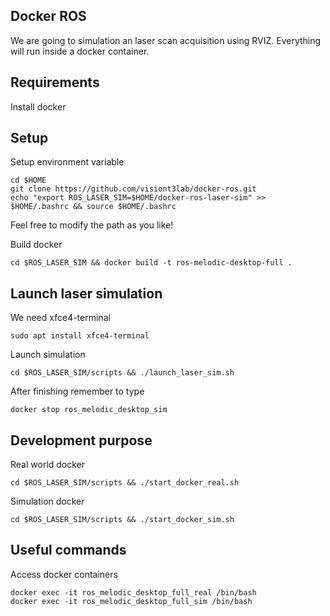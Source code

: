 ## Docker ROS
We are going to simulation an laser scan acquisition using RVIZ. Everything will run inside a docker container.

## Requirements
Install docker

## Setup 

Setup environment variable

```
cd $HOME
git clone https://github.com/visiont3lab/docker-ros.git
echo "export ROS_LASER_SIM=$HOME/docker-ros-laser-sim" >> $HOME/.bashrc && source $HOME/.bashrc
```
Feel free to modify the path as you like!

Build docker

```
cd $ROS_LASER_SIM && docker build -t ros-melodic-desktop-full .
```

## Launch laser simulation

We need xfce4-terminal

```
sudo apt install xfce4-terminal
```

Launch simulation

```
cd $ROS_LASER_SIM/scripts && ./launch_laser_sim.sh
```

After finishing remember to type 

```
docker stop ros_melodic_desktop_sim
```

## Development purpose 

Real world docker

```
cd $ROS_LASER_SIM/scripts && ./start_docker_real.sh
```

Simulation docker 

```
cd $ROS_LASER_SIM/scripts && ./start_docker_sim.sh
```

## Useful commands

Access docker containers

```
docker exec -it ros_melodic_desktop_full_real /bin/bash
docker exec -it ros_melodic_desktop_full_sim /bin/bash
```


